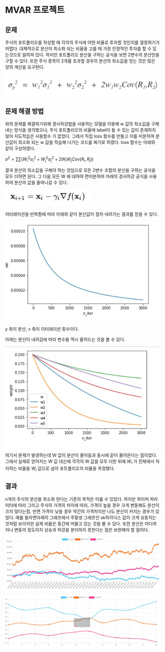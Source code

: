 # MVAR 프로젝트

## 문제

주식의 포트폴리오를 작성할 때 각각의 주식에 어떤 비율로 투자할 것인지를 결정하기가 어렵다. 대체적으로 분산이 최소화 되는 비율을 고를 때 가장 안정적인 투자를 할 수 있는것으로 알려져 있다. 하지만 포트폴리오 분산을 구하는 공식을 보면 2변수의 분산만을 구할 수 있다. 또한 주식 종목이 2개를 초과할 경우의 분산의 최소값을 얻는 것은 많은 양의 계산을 요구한다. 

![MVAR%20%E1%84%91%E1%85%B3%E1%84%85%E1%85%A9%E1%84%8C%E1%85%A6%E1%86%A8%E1%84%90%E1%85%B3%200f9669efec354a52a00a7a42009ec963.jpg](0.jpg)

## 문제 해결 방법

위의 문제를 해결하기위해 경사하강법을 사용하는 모델을 이용해 w 값의 최소값을 구해내는 방식을 생각했으나, 주식 포트폴리오의 비율에 label이 될 수 있는 값이 존재하지 않아 지도학습은 사용할수 가 없었다. 그래서 직접 loss 함수를 만들고 이를 미분하여 분산값이 최소화 되는 w 값을 학습해 나가는 코드를 짜기로 하였다. loss 함수는 아래와 같이 구성하였다.

$\sigma ^ 2 = \sum \sum ({W_i}^2{\sigma_i}^2 + {W_j}^2{\sigma_j}^2 + 2{W_i}{W_j}Cov({R_i}, {R_j}))$  

결국 분산의 최소값을 구해야 하는 것임으로 모든 2변수 조합의 분산을 구하는 공식을 모두 더하면 된다. 그 다음 모든 W 에 대하여  편미분하여 아래의 경사하강 공식을 사용하여 분산의 값을 줄여나갈 수 있다.

![MVAR%20%E1%84%91%E1%85%B3%E1%84%85%E1%85%A9%E1%84%8C%E1%85%A6%E1%86%A8%E1%84%90%E1%85%B3%200f9669efec354a52a00a7a42009ec963%201.jpg](1.jpg)

이터레이션을 반복함에 따라 아래와 같이 분산값이 점차 내려가는 결과를 얻을 수 있다.

![MVAR%20%E1%84%91%E1%85%B3%E1%84%85%E1%85%A9%E1%84%8C%E1%85%A6%E1%86%A8%E1%84%90%E1%85%B3%200f9669efec354a52a00a7a42009ec963%202.jpg](2.jpg)

y 축이 분산, x 축이 이터레이션 횟수이다.

아래는 분산이 내려감에 따라 변수들 역시 줄어드는 것을 볼 수 있다.

![MVAR%20%E1%84%91%E1%85%B3%E1%84%85%E1%85%A9%E1%84%8C%E1%85%A6%E1%86%A8%E1%84%90%E1%85%B3%200f9669efec354a52a00a7a42009ec963/w.jpg](3.jpg)

여기서 문제가 발생하는데 W 값이 분산이 줄어듬과 동시에 같이 줄어든다는 점이었다. 그래서 실제로 얻어지는 W 값 대신에 각각의 W 값을 모두 더한 뒤에 ${W_i}$ 가 전체에서 차지하는 비율을 ${W_i}$ 값으로 삼아 포트폴리오의 비율을 측정했다. 

## 결과

n개의 주식의 분산을 최소화 한다는 기존의 목적은 이룰 수 있었다. 하지만 하이퍼 파라미터에 따라 그리고 주식의 가격의 차이에 따라, 가격이 높을 경우 크게 변동해도 분산이 크지 않다는점, 반면 가격이 낮을 경우 약간의 가격차이만 나도 분산이 커지는 경우가 있었다.  예를 들자면아래의 그래프에서 주황생 그래프인 sk하이닉스 값이 크게 요동치는것처럼 보이지만 실제 비율은 중간에 머물고 있는 것을 볼 수 있다.  또한 분산은 어디까지나 변동의 정도이지 상승과 하강을 분리하지 못한다는 점은 보완해야 할 점이다.

![MVAR%20%E1%84%91%E1%85%B3%E1%84%85%E1%85%A9%E1%84%8C%E1%85%A6%E1%86%A8%E1%84%90%E1%85%B3%200f9669efec354a52a00a7a42009ec963%203.jpg](4.jpg)

![MVAR%20%E1%84%91%E1%85%B3%E1%84%85%E1%85%A9%E1%84%8C%E1%85%A6%E1%86%A8%E1%84%90%E1%85%B3%200f9669efec354a52a00a7a42009ec963%204.jpg](5.jpg)
